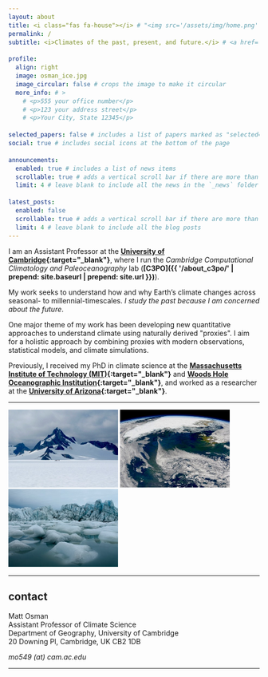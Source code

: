 ```yaml
---
layout: about
title: <i class="fas fa-house"></i> # "<img src='/assets/img/home.png' style='height: 20px; vertical-align: top;'>" # about
permalink: /
subtitle: <i>Climates of the past, present, and future.</i> # <a href='#'>Affiliations</a>. Address. Contacts. Motto. Etc.

profile:
  align: right
  image: osman_ice.jpg
  image_circular: false # crops the image to make it circular
  more_info: # >
    # <p>555 your office number</p>
    # <p>123 your address street</p>
    # <p>Your City, State 12345</p>

selected_papers: false # includes a list of papers marked as "selected={true}"
social: true # includes social icons at the bottom of the page

announcements:
  enabled: true # includes a list of news items
  scrollable: true # adds a vertical scroll bar if there are more than 3 news items
  limit: 4 # leave blank to include all the news in the `_news` folder

latest_posts:
  enabled: false
  scrollable: true # adds a vertical scroll bar if there are more than 3 new posts items
  limit: 4 # leave blank to include all the blog posts
---
```


I am an Assistant Professor at the <b>[University of Cambridge](https://www.cam.ac.uk/){:target="\_blank"}</b>, where I run the <i>Cambridge Computational Climatology and Paleoceanography</i> lab (<b>[C3PO]({{ '/about_c3po/' | prepend: site.baseurl | prepend: site.url }})</b>).  

My work seeks to understand how and why Earth’s climate changes across seasonal- to millennial-timescales.  <i>I study the past because I am concerned about the future</i>.  
<!-- I am fascinated by the intersection of climate across human and ecologic dimensions, during the past and into the present. -->

One major theme of my work has been developing new quantitative approaches to understand climate using naturally derived "proxies".  I aim for a holistic approach by combining proxies with modern observations, statistical models, and climate simulations.

Previously, I received my PhD in climate science at the <b>[Massachusetts Institute of Technology (MIT)](https://eapsweb.mit.edu/){:target="\_blank"}</b> and <b>[Woods Hole Oceanographic Institution](https://www.whoi.edu/){:target="\_blank"}</b>, and worked as a researcher at the <b>[University of Arizona](https://www.climatesystemscenter.org/){:target="\_blank"}</b>.

---

<p float="center">
  <img src="/assets/img/about/about-img1.jpg" width="220" />
  <img src="/assets/img/about/about-img3.jpg" width="220" />
  <img src="/assets/img/about/about-img2.jpg" width="220" />
</p>

---

## contact
Matt Osman <br>
Assistant Professor of Climate Science <br>
Department of Geography, University of Cambridge <br>
20 Downing Pl, Cambridge, UK CB2 1DB

<i class="fa fa-envelope"></i> *mo549 (at) cam.ac.edu*

---


<!-- Write your biography here. Tell the world about yourself. Link to your favorite [subreddit](http://reddit.com). You can put a picture in, too. The code is already in, just name your picture `prof_pic.jpg` and put it in the `img/` folder. -->

<!-- Put your address / P.O. box / other info right below your picture. You can also disable any of these elements by editing `profile` property of the YAML header of your `_pages/about.md`. Edit `_bibliography/papers.bib` and Jekyll will render your [publications page](/al-folio/publications/) automatically. -->

<!-- Link to your social media connections, too. This theme is set up to use [Font Awesome icons](https://fontawesome.com/) and [Academicons](https://jpswalsh.github.io/academicons/), like the ones below. Add your Facebook, Twitter, LinkedIn, Google Scholar, or just disable all of them. -->
